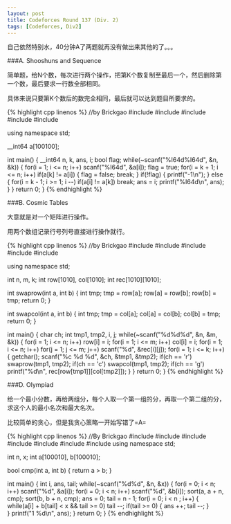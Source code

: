 ```yaml
---
layout: post
title: Codeforces Round 137 (Div. 2)
tags: [Codeforces, Div2]
---
```


自己依然特别水，40分钟A了两题就再没有做出来其他的了。。。

###A. Shooshuns and Sequence

简单题，给N个数，每次进行两个操作，把第K个数复制至最后一个，然后删除第一个数，最后要求一行数全部相同。

具体来说只要第K个数后的数完全相同，最后就可以达到题目所要求的。

{% highlight cpp linenos %}
//by Brickgao
#include <iostream>
#include <cstdio>
#include <cstdlib>
#include <cstring>
#include <string>

using namespace std;

__int64 a[100100];

int main()
{
    __int64 n, k, ans, i;
    bool flag;
    while(~scanf("%I64d%I64d", &n, &k))
    {
        for(i = 1; i <= n; i++)
            scanf("%I64d", &a[i]);
        flag = true;
        for(i = k + 1; i <= n; i++)
            if(a[k] != a[i])
            {
                flag = false;
                break;
            }
        if(!flag)
        {
            printf("-1\n");
        }
        else
        {
            for(i = k - 1; i >= 1; i --)
                if(a[i] != a[k])
                    break;
            ans = i;
            printf("%I64d\n", ans);
        }
    }
    return 0;
}
{% endhighlight %}

###B. Cosmic Tables

大意就是对一个矩阵进行操作。

用两个数组记录行号列号直接进行操作就行。

{% highlight cpp linenos %}
//by Brickgao
#include <iostream>
#include <cstdio>
#include <cstdlib>
#include <cstring>
#include <string>

using namespace std;

int n, m, k;
int row[1010], col[1010];
int rec[1010][1010];

int swaprow(int a, int b)
{
    int tmp;
    tmp = row[a];
    row[a] = row[b];
    row[b] = tmp;
    return 0;
}

int swapcol(int a, int b)
{
    int tmp;
    tmp = col[a];
    col[a] = col[b];
    col[b] = tmp;
    return 0;
}

int main()
{
    char ch;
    int tmp1, tmp2, i, j;
    while(~scanf("%d%d%d", &n, &m, &k))
    {
        for(i = 1; i <= n; i++)
            row[i] = i;
        for(i = 1; i <= m; i++)
            col[i] = i;
        for(i = 1; i <= n; i++)
            for(j = 1; j <= m; j++)
                scanf("%d", &rec[i][j]);
        for(i = 1; i <= k; i++)
        {
            getchar();
            scanf("%c %d %d", &ch, &tmp1, &tmp2);
            if(ch == 'r') swaprow(tmp1, tmp2);
            if(ch == 'c') swapcol(tmp1, tmp2);
            if(ch == 'g') printf("%d\n", rec[row[tmp1]][col[tmp2]]);
        }
    }
    return 0;
}
{% endhighlight %}

###D. Olympiad

给一个最小分数，再给两组分，每个人取一个第一组的分，再取一个第二组的分，求这个人的最小名次和最大名次。

比较简单的贪心，但是我贪心策略一开始写错了=A=

{% highlight cpp linenos %}
//By Brickgao
#include <iostream>
#include <cstdio>
#include <cstring>
#include <cmath>
#include <cstdlib>
#include <algorithm>
#include <vector>
using namespace std;

int n, x;
int a[100010], b[100010];

bool cmp(int a, int b)
{
    return a > b;
}

int main()
{
    int i, ans, tail;
    while(~scanf("%d%d", &n, &x))
    {
        for(i = 0; i < n; i++)
            scanf("%d", &a[i]);
        for(i = 0; i < n; i++)
            scanf("%d", &b[i]);
        sort(a, a + n, cmp);
        sort(b, b + n, cmp);
        ans = 0;
        tail = n - 1;
        for(i = 0; i < n ; i++)
        {
            while(a[i] + b[tail] < x && tail >= 0) tail --;
            if(tail >= 0)
            {
                ans ++;
                tail --;
            }   
        }
        printf("1 %d\n", ans);
    }
    return 0;
}
{% endhighlight %}
